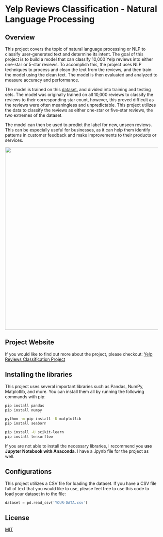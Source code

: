 # Yelp Reviews Classification - Natural Language Processing

## Overview
This project covers the topic of natural language processing or NLP to classify user-generated text and determine its intent. The goal of this project is to build a model that can classify 10,000 Yelp reviews into either one-star or 5-star reviews. To accomplish this, the project uses NLP techniques to process and clean the text from the reviews, and then train the model using the clean text. The model is then evaluated and analyzed to measure accuracy and performance.

The model is trained on this [dataset](https://github.com/redayzarra/ml-yelpreviews-project/blob/master/yelp.csv), and divided into training and testing sets. The model was originally trained on all 10,000 reviews to classify the reviews to their corresponding star count, however, this proved difficult as the reviews were often meaningless and unpredictable. This project utilizes the data to classify the reviews as either one-star or five-star reviews, the two extremes of the dataset.

The model can then be used to predict the label for new, unseen reviews. This can be especially useful for businesses, as it can help them identify patterns in customer feedback and make improvements to their products or services.

<div align="center">

<img src="https://user-images.githubusercontent.com/113388793/212522711-05d0fa8e-4abc-4ec9-bb8f-d96c8789fc27.png" width="700" height="600">

</div>


## Project Website

If you would like to find out more about the project, please checkout: [Yelp Reviews Classification Project](https://www.redaysblog.com/machine-learning/yelp-reviews)

## Installing the libraries

This project uses several important libraries such as Pandas, NumPy, Matplotlib, and more. You can install them all by running the following commands with pip:

```bash 
pip install pandas
pip install numpy

python -m pip install -U matplotlib
pip install seaborn

pip install -U scikit-learn
pip install tensorflow

```

If you are not able to install the necessary libraries, I recommend you **use Jupyter Notebook with Anaconda**. I have a .ipynb file for the project as well.


## Configurations

This project utilizes a CSV file for loading the dataset. If you have a CSV file full of text that you would like to use, please feel free to use this code to load your dataset in to the file:

```python
dataset = pd.read_csv('YOUR-DATA.csv')
```


## License

[MIT](https://choosealicense.com/licenses/mit/)
